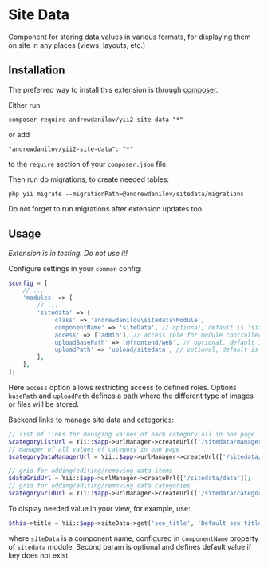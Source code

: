 Site Data
===================
Component for storing data values in various formats, for displaying them on site in any places (views, layouts, etc.)

Installation
------------

The preferred way to install this extension is through [composer](http://getcomposer.org/download/).

Either run

```
composer require andrewdanilov/yii2-site-data "*"
```

or add

```
"andrewdanilov/yii2-site-data": "*"
```

to the `require` section of your `composer.json` file.


Then run db migrations, to create needed tables:

```
php yii migrate --migrationPath=@andrewdanilov/sitedata/migrations
```

Do not forget to run migrations after extension updates too.


Usage
-----

_Extension is in testing. Do not use it!_

Configure settings in your `common` config:

```php
$config = [
	// ...
	'modules' => [
		// ...
		'sitedata' => [
			'class' => 'andrewdanilov\sitedata\Module',
			'componentName' => 'siteData', // optional, default is 'siteData'
			'access' => ['admin'], // access role for module controllers, optional, default is ['@']
			'uploadBasePath' => '@frontend/web', // optional, default is '@frontend/web'
			'uploadPath' => 'upload/sitedata', // optional, default is 'upload/sitedata'
		],
	],
];
```

Here `access` option allows restricting access to defined roles. Options `basePath` and `uploadPath` defines a path where the different type of images or files will be stored.


Backend links to manage site data and categories:

```php
// list of links for managing values of each category all in one page
$categoryListUrl = Yii::$app->urlManager->createUrl(['/sitedata/manager']);
// manager of all values of category in one page
$categoryDataManagerUrl = Yii::$app->urlManager->createUrl(['/sitedata/manager/edit', 'category_id' => 123]);

// grid for adding/editing/removing data items
$dataGridUrl = Yii::$app->urlManager->createUrl(['/sitedata/data']);
// grid for adding/editing/removing data categories
$categoryGridUrl = Yii::$app->urlManager->createUrl(['/sitedata/category']);
```

To display needed value in your view, for example, use:

```php
$this->title = Yii::$app->siteData->get('seo_title', 'Default seo title');
```

where `siteData` is a component name, configured in `componentName` property of `sitedata` module. Second param is optional
and defines default value if key does not exist.
